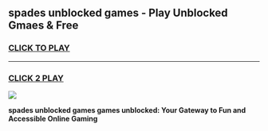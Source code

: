 
## spades unblocked games - Play Unblocked Gmaes & Free
<h3>
<a href="https://news.freeplayer.one?title=spades_unblocked_games&ref=16F">CLICK TO PLAY</a></h3>
<hr>

<h3>
<a href="https://news.freeplayer.one?title=spades_unblocked_games&ref=16F">CLICK 2 PLAY</a>
  
</h3>

<a href="https://news.freeplayer.one?title=spades_unblocked_games&ref=16F/"><img src="https://clearcache.store/games.png"></a>


**spades unblocked games games unblocked: Your Gateway to Fun and Accessible Online Gaming**
